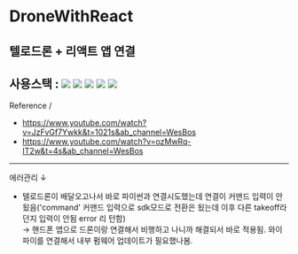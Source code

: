 # DroneWithReact
텔로드론 + 리액트 앱 연결
------
사용스택 : <img src="https://img.shields.io/badge/React-545454?style=flat-square&logo=react&logoColor=0094F5"/> <img src="https://img.shields.io/badge/Styled-Component-545454?style=flat-square&logo=styled-components&logoColor=0094F5"/> <img src="https://img.shields.io/badge/Node.js-545454?style=flat-square&logo=Node.js&logoColor=0094F5"/> <img src="https://img.shields.io/badge/Socket.io-545454?style=flat-square&logo=Socket.io&logoColor=0094F5"/>  <img src="https://img.shields.io/badge/Python-545454?style=flat-square&logo=Python&logoColor=0094F5"/>
------
Reference / 
 * https://www.youtube.com/watch?v=JzFvGf7Ywkk&t=1021s&ab_channel=WesBos
 * https://www.youtube.com/watch?v=ozMwRq-IT2w&t=4s&ab_channel=WesBos
------
에러관리 ↓
   * 텔로드론이 배달오고나서 바로 파이썬과 연결시도했는데 연결이 커맨드 입력이 안됬음('command' 커맨드 입력으로 sdk모드로 전환은 됬는데 이후 다른 takeoff라던지 입력이 안됨 error 리  턴함)
   <br /> → 핸드폰 앱으로 드론이랑 연결해서 비행하고 나니까 해결되서 바로 적용됨. 와이파이를 연결해서 내부 펌웨어 업데이트가 필요했나봄.
